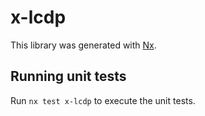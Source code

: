 # x-lcdp

This library was generated with [Nx](https://nx.dev).

## Running unit tests

Run `nx test x-lcdp` to execute the unit tests.
